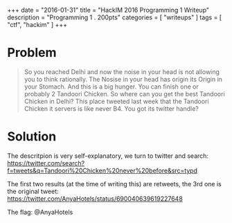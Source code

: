 +++
date        = "2016-01-31"
title       = "HackIM 2016 Programming 1 Writeup"
description = "Programming 1 . 200pts"
categories  = [ "writeups" ]
tags        = [ "ctf", "hackim" ]
+++

# Problem
> So you reached Delhi and now the noise in your head is not allowing you to think rationally. The Nosise in your head has origin its Origin in your Stomach. And this is a big hunger. You can finish one or probably 2 Tandoori Chicken. So where can you get the best Tandoori Chicken in Delhi? This place tweeted last week that the Tandoori Chicken it servers is like never B4. You got its twitter handle?

# Solution

The descritpion is very self-explanatory, we turn to twitter and search:  
https://twitter.com/search?f=tweets&q=Tandoori%20Chicken%20never%20before&src=typd

The first two results (at the time of writing this) are retweets, the 3rd one is the original tweet:  
https://twitter.com/AnyaHotels/status/690040639619227648

The flag: @AnyaHotels

